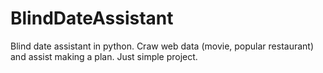 # BlindDateAssistant
Blind date assistant in python. Craw web data (movie, popular restaurant) and assist making a plan. Just simple project.
